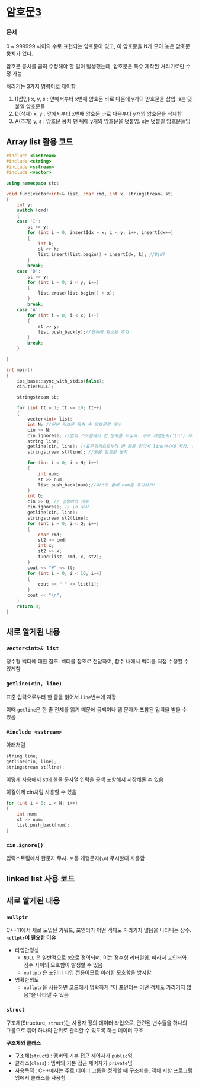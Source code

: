 # [암호문3](https://swexpertacademy.com/main/code/codeBattle/problemDetail.do?contestProbId=AV14zIwqAHwCFAYD&categoryId=AY1INdsqPvADFAWX&categoryType=BATTLE&battleMainPageIndex=1)

### 문제

0 ~ 999999 사이의 수로 표현되는 암호문이 있고, 이 암호문을 N개 모아 놓은 암호문 뭉치가 있다.

암호문 뭉치를 급히 수정해야 할 일이 발생했는데, 암호문은 특수 제작된 처리기로만 수정 가능

처리기는 3가지 명령어로 제어함

1. I(삽입) x, y, s : 앞에서부터 x번째 암호문 바로 다음에 y개의 암호문을 삽입. s는 덧붙일 암호문들
2. D(삭제) x, y : 앞에서부터 x번째 암호문 바로 다음부터 y개의 암호문을 삭제함
3. A(추가) y, s : 암호문 뭉치 맨 뒤에 y개의 암호문을 덧붙임. s는 덧붙일 암호문들임

## Array list 활용 코드

```cpp
#include <iostream>
#include <string>
#include <sstream>
#include <vector>

using namespace std;

void func(vector<int>& list, char cmd, int x, stringstream& st)
{
    int y;
    switch (cmd)
    {
    case 'I':
        st >> y;
        for (int i = 0, insertIdx = x; i < y; i++, insertIdx++)
        {
            int k;
            st >> k;
            list.insert(list.begin() + insertIdx, k); //O(N)
        }
        break;
    case 'D':
        st >> y;
        for (int i = 0; i < y; i++)
        {
            list.erase(list.begin() + x);
        }
        break;
    case 'A':
        for (int i = 0; i < x; i++)
        {
            st >> y;
            list.push_back(y);//맨뒤에 원소들 추가
        }
        break;
    }

}

int main()
{
    ios_base::sync_with_stdio(false);
    cin.tie(NULL);

    stringstream sb;

    for (int tt = 1; tt <= 10; tt++)
    {
        vector<int> list;
        int N; //원본 암호문 뭉치 속 암호문의 개수
        cin >> N;
        cin.ignore(); //입력 스트림에서 한 문자를 무싷마. 주로 개행문자('\n') 무시
        string line;
        getline(cin, line); //표준입력으로부터 한 줄을 읽어서 line변수에 저장. 공백을 포함한 모든 문자를 읽음
        stringstream st(line); //원본 암호문 뭉치

        for (int i = 0; i < N; i++)
        {
            int num;
            st >> num;
            list.push_back(num);//리스트 끝에 num을 추가하기!
        }
        int Q;
        cin >> Q; // 명령어의 개수
        cin.ignore(); // \n 무시
        getline(cin, line);
        stringstream st2(line);
        for (int i = 0; i < Q; i++)
        {
            char cmd;
            st2 >> cmd;
            int x;
            st2 >> x;
            func(list, cmd, x, st2);
        }
        cout << "#" << tt;
        for (int i = 0; i < 10; i++)
        {
            cout << " " << list[i];
        }
        cout << "\n";
    }
    return 0;
}

```

## 새로 알게된 내용

### `vector<int>& list`

정수형 벡터에 대한 참조. 벡터를 참조로 전달하여, 함수 내에서 벡터를 직접 수정할 수 있게함

### `getline(cin, line)`

표준 입력으로부터 한 줄을 읽어서 `line`변수에 저장.

이때 `getline`은 한 줄 전체를 읽기 때문에 공백이나 탭 문자가 포함된 입력을 받을 수 있음

### `#include <sstream>`

아래처럼

```cpp
string line;
getline(cin, line);
stringstream st(line);
```

이렇게 사용해서 st에 한줄 문자열 입력을 공백 포함해서 저장해둘 수 있음

이걸이제 cin처럼 사용할 수 있음

```cpp
for (int i = 0; i < N; i++)
{
    int num;
    st >> num;
    list.push_back(num);
}
```

### `cin.ignore()`

입력스트림에서 한문자 무시. 보통 개행문자(`\n`) 무시할때 사용함

## linked list 사용 코드

## 새로 알게된 내용

### `nullptr`

C++11에서 새로 도입된 키워드, 포인터가 어떤 객체도 가리키지 않음을 나타내는 상수.
**`nullptr`이 필요한 이유**

- 타입안정성
  - `NULL` 은 일반적으로 `0`으로 정의되며, 이는 정수형 리터럴임. 따라서 포인터와 정수 사이의 모호함이 발생할 수 있음
  - `nullptr`은 포인터 타입 전용이므로 이러한 모호함을 방지함
- 명확한의도
  - `nullptr`을 사용하면 코드에서 명확하게 "이 포인터는 어떤 객체도 가리키지 않음"을 나타낼 수 있음

### `struct`

구조체(Structure, `struct`)는 사용자 정의 데이터 타입으로, 관련된 변수들을 하나의 그룹으로 묶어 하나의 단위로 관리할 수 있도록 하는 데이터 구조

**구조체와 클래스**

- 구조체(`struct`) : 멤버의 기본 접근 제어자가 `public`임
- 클래스(`class`) : 멤버의 기본 접근 제어자가 `private`임
- 사용목적 : C++에서는 주로 데이터 그룹을 정의할 때 구조체를, 객체 지향 프로그램잉에서 클래스를 사용함
